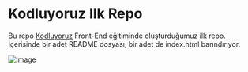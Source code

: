 # Kodluyoruz Ilk Repo

Bu repo [Kodluyoruz](kodluyoruz.org) Front-End eğitiminde oluşturduğumuz ilk repo. İçerisinde bir adet README dosyası, bir adet de index.html barındırıyor.

[![image](https://r.resimlink.com/uS79fR.png)](https://resimlink.com/uS79fR)